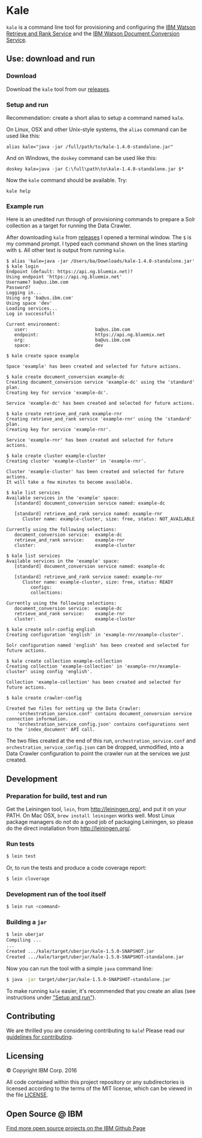 # Kale

`kale` is a command line tool for provisioning and configuring the [IBM Watson
Retrieve and Rank
Service](http://www.ibm.com/smarterplanet/us/en/ibmwatson/developercloud/retrieve-rank.html)
and the [IBM Watson Document Conversion
Service](http://www.ibm.com/smarterplanet/us/en/ibmwatson/developercloud/document-conversion.html).

## Use: download and run

### Download

Download the `kale` tool from our
[releases](https://github.com/IBM-Watson/kale/releases).

### Setup and run

Recommendation: create a short alias to setup a command named `kale`.

On Linux, OSX and other Unix-style systems, the `alias` command can be used like this:

    alias kale="java -jar /full/path/to/kale-1.4.0-standalone.jar"

And on Windows, the `doskey` command can be used like this:

    doskey kale=java -jar C:\full\path\to\kale-1.4.0-standalone.jar $*

Now the `kale` command should be available. Try:

    kale help

### Example run

Here is an unedited run through of provisioning commands to prepare a
Solr collection as a target for running the Data Crawler.

After downloading `kale` from
[releases](https://github.com/IBM-Watson/kale/releases) I opened a
terminal window. The `$` is my command prompt. I typed each command
shown on the lines starting with `$`. All other text is output from
running `kale`.

```
$ alias 'kale=java -jar /Users/ba/Downloads/kale-1.4.0-standalone.jar'
$ kale login
Endpoint (default: https://api.ng.bluemix.net)?
Using endpoint 'https://api.ng.bluemix.net'
Username? ba@us.ibm.com
Password?
Logging in...
Using org 'ba@us.ibm.com'
Using space 'dev'
Loading services...
Log in successful!

Current environment:
   user:                         ba@us.ibm.com
   endpoint:                     https://api.ng.bluemix.net
   org:                          ba@us.ibm.com
   space:                        dev

$ kale create space example

Space 'example' has been created and selected for future actions.

$ kale create document_conversion example-dc
Creating document_conversion service 'example-dc' using the 'standard' plan.
Creating key for service 'example-dc'.

Service 'example-dc' has been created and selected for future actions.

$ kale create retrieve_and_rank example-rnr
Creating retrieve_and_rank service 'example-rnr' using the 'standard' plan.
Creating key for service 'example-rnr'.

Service 'example-rnr' has been created and selected for future actions.

$ kale create cluster example-cluster
Creating cluster 'example-cluster' in 'example-rnr'.

Cluster 'example-cluster' has been created and selected for future actions.
It will take a few minutes to become available.

$ kale list services
Available services in the 'example' space:
   [standard] document_conversion service named: example-dc

   [standard] retrieve_and_rank service named: example-rnr
      Cluster name: example-cluster, size: free, status: NOT_AVAILABLE

Currently using the following selections:
   document_conversion service:  example-dc
   retrieve_and_rank service:    example-rnr
   cluster:                      example-cluster

$ kale list services
Available services in the 'example' space:
   [standard] document_conversion service named: example-dc

   [standard] retrieve_and_rank service named: example-rnr
      Cluster name: example-cluster, size: free, status: READY
         configs:
         collections:

Currently using the following selections:
   document_conversion service:  example-dc
   retrieve_and_rank service:    example-rnr
   cluster:                      example-cluster

$ kale create solr-config english
Creating configuration 'english' in 'example-rnr/example-cluster'.

Solr configuration named 'english' has been created and selected for future actions.

$ kale create collection example-collection
Creating collection 'example-collection' in 'example-rnr/example-cluster' using config 'english'.

Collection 'example-collection' has been created and selected for future actions.

$ kale create crawler-config

Created two files for setting up the Data Crawler:
    'orchestration_service.conf' contains document_conversion service connection information.
    'orchestration_service_config.json' contains configurations sent to the 'index_document' API call.
```

The two files created at the end of this run,
`orchestration_service.conf` and `orchestration_service_config.json`
can be dropped, unmodified, into a Data Crawler configuration to point
the crawler run at the services we just created.

## Development

### Preparation for build, test and run

Get the Leiningen tool, `lein`, from http://leiningen.org/, and put it
on your PATH. On Mac OSX, `brew install leiningen` works well. Most
Linux package managers do not do a good job of packaging Leiningen, so
please do the direct installation from http://leiningen.org/.

### Run tests

```bash
$ lein test
```

Or, to run the tests and produce a code coverage report:

```bash
$ lein cloverage
```

### Development run of the tool itself

```bash
$ lein run <command>
```

### Building a `jar`

```bash
$ lein uberjar
Compiling ...
...
Created .../kale/target/uberjar/kale-1.5.0-SNAPSHOT.jar
Created .../kale/target/uberjar/kale-1.5.0-SNAPSHOT-standalone.jar
```

Now you can run the tool with a simple `java` command line:

```bash
$ java -jar target/uberjar/kale-1.5.0-SNAPSHOT-standalone.jar
```

To make running `kale` easier, it's recommended that you create an alias (see
instructions under ["Setup and run"](#setup-and-run)).

## Contributing

We are thrilled you are considering contributing to <code>kale</code>!
Please read our [guidelines for contributing](CONTRIBUTING.md).

## Licensing

:copyright: Copyright IBM Corp. 2016

All code contained within this project repository or any
subdirectories is licensed according to the terms of the MIT license,
which can be viewed in the file [LICENSE](LICENSE).

## Open Source @ IBM
[Find more open source projects on the IBM Github Page](http://ibm.github.io/)
